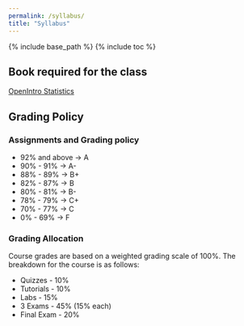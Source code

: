 ```yaml
---
permalink: /syllabus/
title: "Syllabus"
---
```


{% include base_path %}
{% include toc %}

## Book required for the class

[OpenIntro Statistics](https://www.openintro.org/book/os/)

## Grading Policy

### Assignments and Grading policy


- 92% and above $\rightarrow$ A
- 90% \- 91% $\rightarrow$ A\-
- 88% \- 89% $\rightarrow$ B+
- 82% \- 87% $\rightarrow$ B
- 80% \- 81% $\rightarrow$ B\-
- 78% \- 79% $\rightarrow$ C+
- 70% \- 77% $\rightarrow$ C
- 0% \- 69% $\rightarrow$ F

### Grading Allocation

Course grades are based on a weighted grading scale of 100%. The breakdown for the course is
as follows:

- Quizzes \- 10%
- Tutorials \- 10%
- Labs \- 15%
- 3 Exams \- 45% (15% each)
- Final Exam \- 20%
